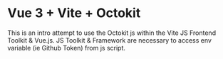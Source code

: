 # Vue 3 + Vite + Octokit

This is an intro attempt to use the Octokit js within the Vite JS Frontend Toolkit & Vue.js.
JS Toolkit & Framework are necessary to access env variable (ie Github Token) from js script.